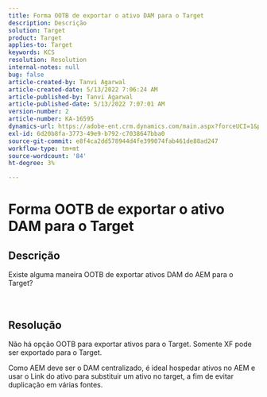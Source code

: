 ```yaml
---
title: Forma OOTB de exportar o ativo DAM para o Target
description: Descrição
solution: Target
product: Target
applies-to: Target
keywords: KCS
resolution: Resolution
internal-notes: null
bug: false
article-created-by: Tanvi Agarwal
article-created-date: 5/13/2022 7:06:24 AM
article-published-by: Tanvi Agarwal
article-published-date: 5/13/2022 7:07:01 AM
version-number: 2
article-number: KA-16595
dynamics-url: https://adobe-ent.crm.dynamics.com/main.aspx?forceUCI=1&pagetype=entityrecord&etn=knowledgearticle&id=ec7b9631-8bd2-ec11-a7b5-00224809c27a
exl-id: 6d20b8fa-3773-49e9-b792-c7038647bba0
source-git-commit: e8f4ca2dd578944d4fe399074fab461de88ad247
workflow-type: tm+mt
source-wordcount: '84'
ht-degree: 3%

---
```


# Forma OOTB de exportar o ativo DAM para o Target

## Descrição

Existe alguma maneira OOTB de exportar ativos DAM do AEM para o Target?<br><br><br>

## Resolução


Não há opção OOTB para exportar ativos para o Target. Somente XF pode ser exportado para o Target.



Como AEM deve ser o DAM centralizado, é ideal hospedar ativos no AEM e usar o Link do ativo para substituir um ativo no target, a fim de evitar duplicação em várias fontes.
